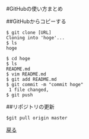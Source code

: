 #GitHubの使い方まとめ  


##GitHubからコピーする
```
$ git clone [URL]  
Cloning into 'hoge'...  
$ ls  
hoge  

$ cd hoge  
$ ls  
README.md  
$ vim README.md  
$ git add README.md  
$ git commit -m "commit hoge"  
 1 file changed,   
$ git push  
```


##リポジトリの更新  
```  
$git pull origin master  
```  

[戻る](../README.md)  
